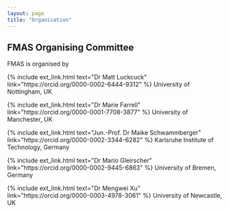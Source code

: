 ```yaml
---
layout: page
title: "Organisation"
---
```


## FMAS Organising Committee

FMAS is organised by



  <div class="w3-container w3-cell  w3-half w3-mobile">
    <p>{% include ext_link.html text="Dr Matt Luckcuck" link="https://orcid.org/0000-0002-6444-9312" %} University of Nottingham, UK
    </p>
  </div>
  <div class="w3-container w3-cell  w3-half w3-mobile">
    <p>{% include ext_link.html text="Dr Marie Farrell" link="https://orcid.org/0000-0001-7708-3877" %} University of Manchester, UK</p>
  </div>  


  <div class="w3-container w3-cell  w3-half w3-mobile">
    <p>{% include ext_link.html text="Jun.-Prof. Dr Maike Schwammberger" link="https://orcid.org/0000-0002-3344-6282" %} Karlsruhe Institute of Technology, Germany</p>
  </div>
  <div class="w3-container w3-cell w3-half w3-mobile">
    <p>{% include ext_link.html text="Dr Mario Gleirscher" link="https://orcid.org/0000-0002-9445-6863" %} University of Bremen, Germany
    </p>
  </div>  
  <div class="w3-container w3-cell w3-half w3-mobile">
    <p>{% include ext_link.html text="Dr Mengwei Xu" link="https://orcid.org/0000-0003-4978-3061" %} University of Newcastle, UK
    </p>
  </div>  


